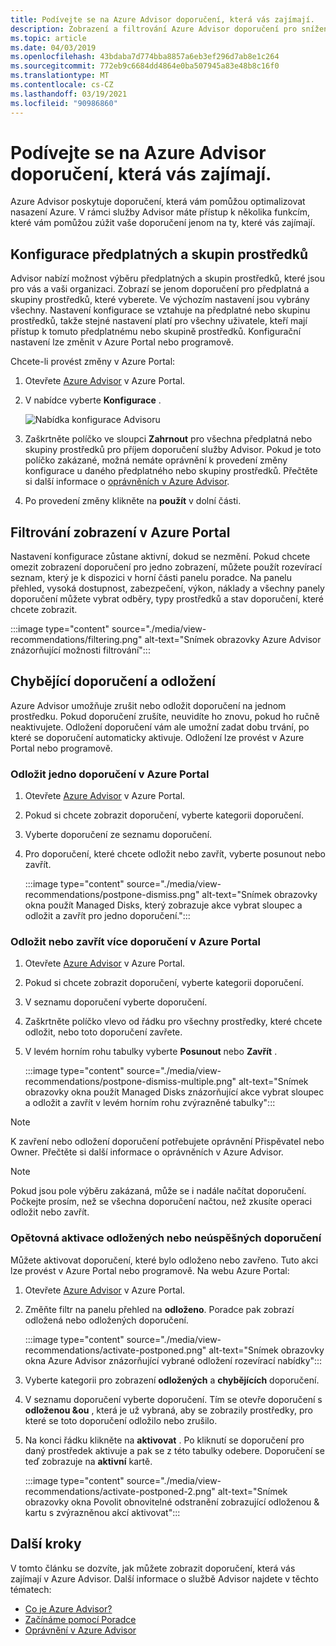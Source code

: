 ```yaml
---
title: Podívejte se na Azure Advisor doporučení, která vás zajímají.
description: Zobrazení a filtrování Azure Advisor doporučení pro snížení šumu
ms.topic: article
ms.date: 04/03/2019
ms.openlocfilehash: 43bdaba7d774bba8857a6eb3ef296d7ab8e1c264
ms.sourcegitcommit: 772eb9c6684dd4864e0ba507945a83e48b8c16f0
ms.translationtype: MT
ms.contentlocale: cs-CZ
ms.lasthandoff: 03/19/2021
ms.locfileid: "90986860"
---
```

# <a name="view-azure-advisor-recommendations-that-matter-to-you"></a>Podívejte se na Azure Advisor doporučení, která vás zajímají.

Azure Advisor poskytuje doporučení, která vám pomůžou optimalizovat nasazení Azure. V rámci služby Advisor máte přístup k několika funkcím, které vám pomůžou zúžit vaše doporučení jenom na ty, které vás zajímají.

## <a name="configure-subscriptions-and-resource-groups"></a>Konfigurace předplatných a skupin prostředků

Advisor nabízí možnost výběru předplatných a skupin prostředků, které jsou pro vás a vaši organizaci. Zobrazí se jenom doporučení pro předplatná a skupiny prostředků, které vyberete. Ve výchozím nastavení jsou vybrány všechny. Nastavení konfigurace se vztahuje na předplatné nebo skupinu prostředků, takže stejné nastavení platí pro všechny uživatele, kteří mají přístup k tomuto předplatnému nebo skupině prostředků. Konfigurační nastavení lze změnit v Azure Portal nebo programově.

Chcete-li provést změny v Azure Portal:

1. Otevřete [Azure Advisor](https://aka.ms/azureadvisordashboard) v Azure Portal.

1. V nabídce vyberte **Konfigurace** .

   ![Nabídka konfigurace Advisoru](./media/view-recommendations/configuration.png)

1. Zaškrtněte políčko ve sloupci **Zahrnout** pro všechna předplatná nebo skupiny prostředků pro příjem doporučení služby Advisor. Pokud je toto políčko zakázané, možná nemáte oprávnění k provedení změny konfigurace u daného předplatného nebo skupiny prostředků. Přečtěte si další informace o [oprávněních v Azure Advisor](permissions.md).

1. Po provedení změny klikněte na **použít** v dolní části.

## <a name="filtering-your-view-in-the-azure-portal"></a>Filtrování zobrazení v Azure Portal

Nastavení konfigurace zůstane aktivní, dokud se nezmění. Pokud chcete omezit zobrazení doporučení pro jedno zobrazení, můžete použít rozevírací seznam, který je k dispozici v horní části panelu poradce. Na panelu přehled, vysoká dostupnost, zabezpečení, výkon, náklady a všechny panely doporučení můžete vybrat odběry, typy prostředků a stav doporučení, které chcete zobrazit.

   :::image type="content" source="./media/view-recommendations/filtering.png" alt-text="Snímek obrazovky Azure Advisor znázorňující možnosti filtrování":::

## <a name="dismissing-and-postponing-recommendations"></a>Chybějící doporučení a odložení

Azure Advisor umožňuje zrušit nebo odložit doporučení na jednom prostředku. Pokud doporučení zrušíte, neuvidíte ho znovu, pokud ho ručně neaktivujete. Odložení doporučení vám ale umožní zadat dobu trvání, po které se doporučení automaticky aktivuje. Odložení lze provést v Azure Portal nebo programově.

### <a name="postpone-a-single-recommendation-in-the-azure-portal"></a>Odložit jedno doporučení v Azure Portal 

1. Otevřete [Azure Advisor](https://aka.ms/azureadvisordashboard) v Azure Portal.
1. Pokud si chcete zobrazit doporučení, vyberte kategorii doporučení.
1. Vyberte doporučení ze seznamu doporučení.
1. Pro doporučení, které chcete odložit nebo zavřít, vyberte posunout nebo zavřít.

     :::image type="content" source="./media/view-recommendations/postpone-dismiss.png" alt-text="Snímek obrazovky okna použít Managed Disks, který zobrazuje akce vybrat sloupec a odložit a zavřít pro jedno doporučení.":::

### <a name="postpone-or-dismiss-a-multiple-recommendations-in-the-azure-portal"></a>Odložit nebo zavřít více doporučení v Azure Portal

1. Otevřete [Azure Advisor](https://aka.ms/azureadvisordashboard) v Azure Portal.
1. Pokud si chcete zobrazit doporučení, vyberte kategorii doporučení.
1. V seznamu doporučení vyberte doporučení.
1. Zaškrtněte políčko vlevo od řádku pro všechny prostředky, které chcete odložit, nebo toto doporučení zavřete.
1. V levém horním rohu tabulky vyberte **Posunout** nebo **Zavřít** .

     :::image type="content" source="./media/view-recommendations/postpone-dismiss-multiple.png" alt-text="Snímek obrazovky okna použít Managed Disks znázorňující akce vybrat sloupec a odložit a zavřít v levém horním rohu zvýrazněné tabulky":::

> [!NOTE]
> K zavření nebo odložení doporučení potřebujete oprávnění Přispěvatel nebo Owner. Přečtěte si další informace o oprávněních v Azure Advisor.

> [!NOTE]
> Pokud jsou pole výběru zakázaná, může se i nadále načítat doporučení. Počkejte prosím, než se všechna doporučení načtou, než zkusíte operaci odložit nebo zavřít.

### <a name="reactivate-a-postponed-or-dismissed-recommendation"></a>Opětovná aktivace odložených nebo neúspěšných doporučení

Můžete aktivovat doporučení, které bylo odloženo nebo zavřeno. Tuto akci lze provést v Azure Portal nebo programově. Na webu Azure Portal:

1. Otevřete [Azure Advisor](https://aka.ms/azureadvisordashboard) v Azure Portal.

1. Změňte filtr na panelu přehled na **odloženo**. Poradce pak zobrazí odložená nebo odložených doporučení.

    :::image type="content" source="./media/view-recommendations/activate-postponed.png" alt-text="Snímek obrazovky okna Azure Advisor znázorňující vybrané odložení rozevírací nabídky":::

1. Vyberte kategorii pro zobrazení **odložených** a **chybějících** doporučení.

1. V seznamu doporučení vyberte doporučení. Tím se otevře doporučení s **odloženou &ou** , která je už vybraná, aby se zobrazily prostředky, pro které se toto doporučení odložilo nebo zrušilo.

1. Na konci řádku klikněte na **aktivovat** . Po kliknutí se doporučení pro daný prostředek aktivuje a pak se z této tabulky odebere. Doporučení se teď zobrazuje na **aktivní** kartě.
 
     :::image type="content" source="./media/view-recommendations/activate-postponed-2.png" alt-text="Snímek obrazovky okna Povolit obnovitelné odstranění zobrazující odloženou & kartu s zvýrazněnou akcí aktivovat":::

## <a name="next-steps"></a>Další kroky

V tomto článku se dozvíte, jak můžete zobrazit doporučení, která vás zajímají v Azure Advisor. Další informace o službě Advisor najdete v těchto tématech: 

- [Co je Azure Advisor?](advisor-overview.md)
- [Začínáme pomocí Poradce](advisor-get-started.md)
- [Oprávnění v Azure Advisor](permissions.md)



